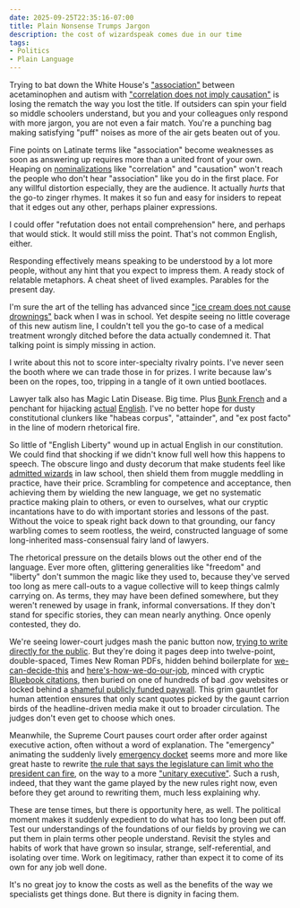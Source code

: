 ```yaml
---
date: 2025-09-25T22:35:16-07:00
title: Plain Nonsense Trumps Jargon
description: the cost of wizardspeak comes due in our time
tags:
- Politics
- Plain Language
---
```


Trying to bat down the White House's ["association"](https://www.whitehouse.gov/articles/2025/09/fact-evidence-suggests-link-between-acetaminophen-autism/) between acetaminophen and autism with ["correlation does not imply causation"](https://en.wikipedia.org/wiki/Correlation_does_not_imply_causation) is losing the rematch the way you lost the title.  If outsiders can spin your field so middle schoolers understand, but you and your colleagues only respond with more jargon, you are not even a fair match.  You're a punching bag making satisfying "puff" noises as more of the air gets beaten out of you.

Fine points on Latinate terms like "association" become weaknesses as soon as answering up requires more than a united front of your own.  Heaping on [nominalizations](https://en.wikipedia.org/wiki/Nominalization) like "correlation" and "causation" won't reach the people who don't hear "association" like you do in the first place.  For any willful distortion especially, they are the audience.  It actually _hurts_ that the go-to zinger rhymes. It makes it so fun and easy for insiders to repeat that it edges out any other, perhaps plainer expressions.

I could offer "refutation does not entail comprehension" here, and perhaps that would stick.  It would still miss the point.  That's not common English, either.

Responding effectively means speaking to be understood by a lot more people, without any hint that you expect to impress them.  A ready stock of relatable metaphors.  A cheat sheet of lived examples.  Parables for the present day.

I'm sure the art of the telling has advanced since ["ice cream does not cause drownings"](https://www.msn.com/en-us/news/technology/more-ice-cream-sold-more-drownings-why/ar-AA1HihPI) back when I was in school.  Yet despite seeing no little coverage of this new autism line, I couldn't tell you the go-to case of a medical treatment wrongly ditched before the data actually condemned it.  That talking point is simply missing in action.

I write about this not to score inter-specialty rivalry points.  I've never seen the booth where we can trade those in for prizes.  I write because law's been on the ropes, too, tripping in a tangle of it own untied bootlaces.

Lawyer talk also has Magic Latin Disease.  Big time.  Plus [Bunk French](https://en.wikipedia.org/wiki/Law_French) and a penchant for hijacking [actual](https://thelawdictionary.org/notice-2/) [English](https://thelawdictionary.org/damages/).  I've no better hope for dusty constitutional clunkers like "habeas corpus", "attainder", and "ex post facto" in the line of modern rhetorical fire.

So little of "English Liberty" wound up in actual English in our constitution.  We could find that shocking if we didn't know full well how this happens to speech.  The obscure lingo and dusty decorum that make students feel like [admitted wizards](https://www.tampabay.com/archive/2000/12/28/harry-potter-fans-wild-about-wizardspeak/) in law school, then shield them from muggle meddling in practice, have their price.  Scrambling for competence and acceptance, then achieving them by wielding the new language, we get no systematic practice making plain to others, or even to ourselves, what our cryptic incantations have to do with important stories and lessons of the past.  Without the voice to speak right back down to that grounding, our fancy warbling comes to seem rootless, the weird, constructed language of some long-inherited mass-consensual fairy land of lawyers.

The rhetorical pressure on the details blows out the other end of the language.  Ever more often, glittering generalities like "freedom" and "liberty" don't summon the magic like they used to, because they've served too long as mere call-outs to a vague collective will to keep things calmly carrying on.  As terms, they may have been defined somewhere, but they weren't renewed by usage in frank, informal conversations.  If they don't stand for specific stories, they can mean nearly anything.  Once openly contested, they do.

We're seeing lower-court judges mash the panic button now, [trying to write directly for the public](https://writing.kemitchell.com/2025/04/20/Fourth-Circuit-Abrego-Garcia).  But they're doing it pages deep into twelve-point, double-spaced, Times New Roman PDFs, hidden behind boilerplate for [we-can-decide-this](https://en.wikipedia.org/wiki/Jurisdiction) and [here's-how-we-do-our-job](https://en.wikipedia.org/wiki/Standard_of_review), minced with cryptic [Bluebook citations](https://en.wikipedia.org/wiki/Bluebook), then buried on one of hundreds of bad .gov websites or locked behind a [shameful publicly funded paywall](https://en.wikipedia.org/wiki/PACER_%28law%29#Fees).  This grim gauntlet for human attention ensures that only scant quotes picked by the gaunt carrion birds of the headline-driven media make it out to broader circulation.  The judges don't even get to choose which ones.

Meanwhile, the Supreme Court pauses court order after order against executive action, often without a word of explanation.  The "emergency" animating the suddenly lively [emergency docket](https://www.scotusblog.com/case-files/emergency/emergency-docket-2024/) seems more and more like great haste to rewrite [the rule that says the legislature can limit who the president can fire](https://en.wikipedia.org/wiki/Humphrey%27s_Executor_v._United_States), on the way to a more ["unitary executive"](https://en.wikipedia.org/wiki/Unitary_executive_theory).  Such a rush, indeed, that they want the game played by the new rules right now, even before they get around to rewriting them, much less explaining why.

These are tense times, but there is opportunity here, as well.  The political moment makes it suddenly expedient to do what has too long been put off.  Test our understandings of the foundations of our fields by proving we can put them in plain terms other people understand.  Revisit the styles and habits of work that have grown so insular, strange, self-referential, and isolating over time.  Work on legitimacy, rather than expect it to come of its own for any job well done.

It's no great joy to know the costs as well as the benefits of the way we specialists get things done.  But there is dignity in facing them.
